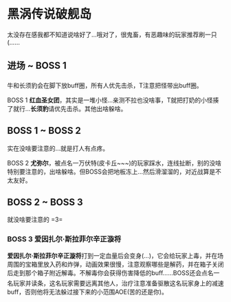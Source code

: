 # 黑涡传说破舰岛

太没存在感我都不知道说啥好了…哦对了，<Item name="触手" />很鬼畜，有恶趣味的玩家推荐刷一只(……

## 进场 ~ BOSS 1

牛和长须豹会在脚下放buff圈，所有人优先击杀，<img class="no-zoom sm-icon" :src="$withBase('/images/jobs/tank.png')" height="20">T注意把怪带出buff圈。

BOSS 1 **红血圣女团**，其实是一堆小怪…亲测不拉也没啥事，T就把打奶的小怪揍了就行…**长须豹**请优先击杀。其他出啥躲啥。

## BOSS 1 ~ BOSS 2

实在没啥要注意的…就是打人有点疼。

BOSS 2 **尤弥尔**，被点名一万伏特(皮卡丘~~~)的玩家踩水，连线扯断，别的没啥特别要注意的，出啥躲啥。但BOSS会把地板冻上…然后滑溜溜的，对近战算是不太友好。

## BOSS 2 ~ BOSS 3

就没啥要注意的 =3=

### BOSS 3 爱因扎尔·斯拉菲尔辛正漩将

**爱因扎尔·斯拉菲尔辛正漩将**打到一定血量后会变身(…)，它会给玩家上毒，并在场周围的宝箱里放入药和炸弹，动画效果很慢，注意观察哪些是解药，并在箱子关闭后走到那个箱子附近解毒。不解毒你会获得伤害降低的buff……BOSS还会点名一名玩家并读条，这名玩家需要远离其他人，<img class="no-zoom sm-icon" :src="$withBase('/images/jobs/healer.png')" height="20">治疗注意准备驱散这名玩家身上的减速buff，否则他将无法躲过接下来的小范围AOE(苦的还是你)。